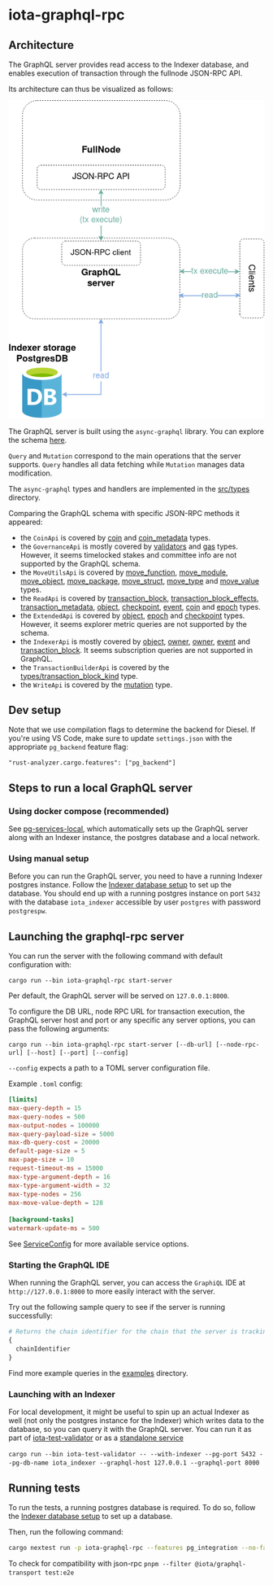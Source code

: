 # iota-graphql-rpc

## Architecture

The GraphQL server provides read access to the Indexer database, and enables
execution of transaction through the fullnode JSON-RPC API.

Its architecture can thus be visualized as follows:

![GraphQL server architecture](./graphql-rpc-arch.png)

The GraphQL server is built using the `async-graphql` library.
You can explore the schema [here](schema).

`Query` and `Mutation` correspond to the main operations that the server supports.
`Query` handles all data fetching while `Mutation` manages data modification.

The `async-graphql` types and handlers are implemented in the [src/types](src/types) directory.

Comparing the GraphQL schema with specific JSON-RPC methods it appeared:

- the `CoinApi` is covered by [coin](src/types/coin.rs) and [coin_metadata](src/types/coin_metadata.rs) types.
- the `GovernanceApi` is mostly covered by [validators](src/types/validator.rs) and [gas](src/types/gas.rs) types. However, it seems timelocked stakes and committee info are not supported by the GraphQL schema.
- the `MoveUtilsApi` is covered by [move_function](src/types/move_function.rs), [move_module](src/types/move_module.rs), [move_object](src/types/move_object.rs), [move_package](src/types/move_package.rs), [move_struct](src/types/move_struct.rs), [move_type](src/types/move_type.rs) and [move_value](src/types/move_value.rs) types.
- the `ReadApi` is covered by [transaction_block](src/types/transaction_block.rs), [transaction_block_effects](src/types/transaction_block_effects.rs), [transaction_metadata](src/types/transaction_metadata.rs), [object](src/types/object.rs), [checkpoint](src/types/checkpoint.rs), [event](src/types/event.rs), [coin](src/types/coin.rs) and [epoch](src/types/epoch.rs) types.
- the `ExtendedApi` is covered by [object](src/types/object.rs), [epoch](src/types/epoch.rs) and [checkpoint](src/types/checkpoint.rs) types. However, it seems explorer metric queries are not supported by the schema.
- the `IndexerApi` is mostly covered by [object](src/types/object.rs), [owner](src/types/transaction_block.rs), [owner](src/types/transaction_block.rs), [event](src/types/event.rs) and [transaction_block](src/types/transaction_block.rs). It seems subscription queries are not supported in GraphQL.
- the `TransactionBuilderApi` is covered by the [types/transaction_block_kind](src/types/transaction_block_kind) type.
- the `WriteApi` is covered by the [mutation](src/mutation.rs) type.

## Dev setup

Note that we use compilation flags to determine the backend for Diesel.
If you're using VS Code, make sure to update `settings.json` with the appropriate `pg_backend` feature flag:

```
"rust-analyzer.cargo.features": ["pg_backend"]
```

## Steps to run a local GraphQL server

### Using docker compose (recommended)

See [pg-services-local](../../docker/pg-services-local/README.md), which automatically sets up the GraphQL server along with an Indexer instance, the postgres database and a local network.

### Using manual setup

Before you can run the GraphQL server, you need to have a running Indexer postgres instance.
Follow the [Indexer database setup](../iota-indexer/README.md#database-setup) to set up the database.
You should end up with a running postgres instance on port `5432` with the database `iota_indexer` accessible by user `postgres` with password `postgrespw`.

## Launching the graphql-rpc server

You can run the server with the following command with default configuration with:

```
cargo run --bin iota-graphql-rpc start-server
```

Per default, the GraphQL server will be served on `127.0.0.1:8000`.

To configure the DB URL, node RPC URL for transaction execution, the GraphQL server host and port or any specific any server options, you can pass the following arguments:

```
cargo run --bin iota-graphql-rpc start-server [--db-url] [--node-rpc-url] [--host] [--port] [--config]
```

`--config` expects a path to a TOML server configuration file.

Example `.toml` config:

```toml
[limits]
max-query-depth = 15
max-query-nodes = 500
max-output-nodes = 100000
max-query-payload-size = 5000
max-db-query-cost = 20000
default-page-size = 5
max-page-size = 10
request-timeout-ms = 15000
max-type-argument-depth = 16
max-type-argument-width = 32
max-type-nodes = 256
max-move-value-depth = 128

[background-tasks]
watermark-update-ms = 500
```

See [ServiceConfig](src/config.rs) for more available service options.

### Starting the GraphQL IDE

When running the GraphQL server, you can access the `GraphiQL` IDE at `http://127.0.0.1:8000` to more easily interact with the server.

Try out the following sample query to see if the server is running successfully:

```graphql
# Returns the chain identifier for the chain that the server is tracking
{
  chainIdentifier
}
```

Find more example queries in the [examples](examples) directory.

### Launching with an Indexer

For local development, it might be useful to spin up an actual Indexer as well (not only the postgres instance for the Indexer) which writes data to the database, so you can query it with the GraphQL server.
You can run it as part of [iota-test-validator](../../crates/iota-test-validator/README.md) or as a [standalone service](../iota-indexer/README.md#standalone-indexer-setup)

`cargo run --bin iota-test-validator -- --with-indexer --pg-port 5432 --pg-db-name iota_indexer --graphql-host 127.0.0.1 --graphql-port 8000`

## Running tests

To run the tests, a running postgres database is required.
To do so, follow the [Indexer database setup](../iota-indexer/README.md#database-setup) to set up a database.

Then, run the following command:

```sh
cargo nextest run -p iota-graphql-rpc --features pg_integration --no-fail-fast --test-threads 1
```

To check for compatibility with json-rpc
`pnpm --filter @iota/graphql-transport test:e2e`
